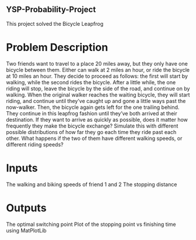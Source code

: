 ## YSP-Probability-Project
This project solved the Bicycle Leapfrog
# Problem Description
Two friends want to travel to a place 20 miles away, but they only have one bicycle between them. Either
can walk at 2 miles an hour, or ride the bicycle at 10 miles an hour. They decide to proceed as follows: the
first will start by walking, while the second rides the bicycle. After a little while, the one riding will stop,
leave the bicycle by the side of the road, and continue on by walking. When the original walker reaches the
waiting bicycle, they will start riding, and continue until they’ve caught up and gone a little ways past the
now-walker. Then, the bicycle again gets left for the one trailing behind. They continue in this leapfrog
fashion until they’ve both arrived at their destination. If they want to arrive as quickly as possible, does it
matter how frequently they make the bicycle exchange? Simulate this with different possible distributions of
how far they go each time they ride past each other. What happens if the two of them have different walking
speeds, or different riding speeds?
# Inputs
The walking and biking speeds of friend 1 and 2
The stopping distance
# Outputs
The optimal switching point
Plot of the stopping point vs finishing time using MatPlotLib
